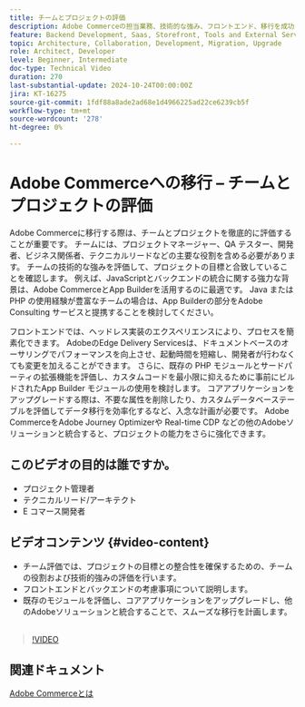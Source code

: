 ```yaml
---
title: チームとプロジェクトの評価
description: Adobe Commerceの担当業務、技術的な強み、フロントエンド、移行を成功させるためのバックエンドに関する考慮事項に焦点を当てて、チームとプロジェクトを評価します。
feature: Backend Development, Saas, Storefront, Tools and External Services
topic: Architecture, Collaboration, Development, Migration, Upgrade
role: Architect, Developer
level: Beginner, Intermediate
doc-type: Technical Video
duration: 270
last-substantial-update: 2024-10-24T00:00:00Z
jira: KT-16275
source-git-commit: 1fdf88a8ade2ad68e1d4966225ad22ce6239cb5f
workflow-type: tm+mt
source-wordcount: '278'
ht-degree: 0%

---
```



# Adobe Commerceへの移行 – チームとプロジェクトの評価

Adobe Commerceに移行する際は、チームとプロジェクトを徹底的に評価することが重要です。 チームには、プロジェクトマネージャー、QA テスター、開発者、ビジネス関係者、テクニカルリードなどの主要な役割を含める必要があります。 チームの技術的な強みを評価して、プロジェクトの目標と合致していることを確認します。 例えば、JavaScriptとバックエンドの統合に関する強力な背景は、Adobe CommerceとApp Builderを活用するのに最適です。 Java または PHP の使用経験が豊富なチームの場合は、App Builderの部分をAdobe Consulting サービスと提携することを検討してください。

フロントエンドでは、ヘッドレス実装のエクスペリエンスにより、プロセスを簡素化できます。 AdobeのEdge Delivery Servicesは、ドキュメントベースのオーサリングでパフォーマンスを向上させ、起動時間を短縮し、開発者が行わなくても変更を加えることができます。 さらに、既存の PHP モジュールとサードパーティの拡張機能を評価し、カスタムコードを最小限に抑えるために事前にビルドされたApp Builder モジュールの使用を検討します。 コアアプリケーションをアップグレードする際は、不要な属性を削除したり、カスタムデータベーステーブルを評価してデータ移行を効率化するなど、入念な計画が必要です。 Adobe CommerceをAdobe Journey Optimizerや Real-time CDP などの他のAdobeソリューションと統合すると、プロジェクトの能力をさらに強化できます。

## このビデオの目的は誰ですか。

* プロジェクト管理者
* テクニカルリード/アーキテクト
* E コマース開発者

## ビデオコンテンツ {#video-content}

* チーム評価では、プロジェクトの目標との整合性を確保するための、チームの役割および技術的強みの評価を行います。
* フロントエンドとバックエンドの考慮事項について説明します。
* 既存のモジュールを評価し、コアアプリケーションをアップグレードし、他のAdobeソリューションと統合することで、スムーズな移行を計画します。
 
>[!VIDEO](https://video.tv.adobe.com/v/3435682/?learn=on)

## 関連ドキュメント

[Adobe Commerceとは ](https://experienceleague.adobe.com/en/docs/commerce-admin/start/about)
